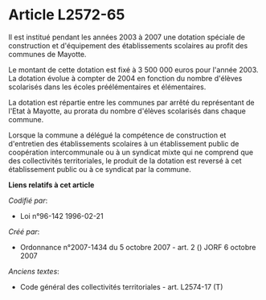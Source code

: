 # Article L2572-65

Il est institué pendant les années 2003 à 2007 une dotation spéciale de construction et d'équipement des établissements
scolaires au profit des communes de Mayotte.

Le montant de cette dotation est fixé à 3 500 000 euros pour l'année 2003. La dotation évolue à compter de 2004 en fonction
du nombre d'élèves scolarisés dans les écoles préélémentaires et élémentaires.

La dotation est répartie entre les communes par arrêté du représentant de l'Etat à Mayotte, au prorata du nombre d'élèves
scolarisés dans chaque commune.

Lorsque la commune a délégué la compétence de construction et d'entretien des établissements scolaires à un établissement
public de coopération intercommunale ou à un syndicat mixte qui ne comprend que des collectivités territoriales, le produit
de la dotation est reversé à cet établissement public ou à ce syndicat par la commune.

**Liens relatifs à cet article**

_Codifié par_:

  - Loi n°96-142 1996-02-21

_Créé par_:

  - Ordonnance n°2007-1434 du 5 octobre 2007 - art. 2 () JORF 6 octobre 2007

_Anciens textes_:

  - Code général des collectivités territoriales - art. L2574-17 (T)

